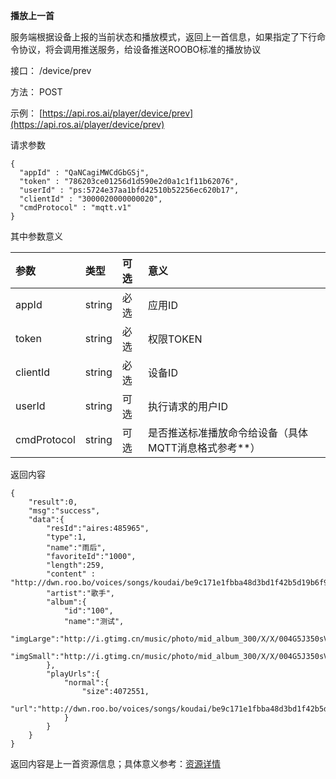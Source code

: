 **播放上一首**

服务端根据设备上报的当前状态和播放模式，返回上一首信息，如果指定了下行命令协议，将会调用推送服务，给设备推送ROOBO标准的播放协议

接口： /device/prev

方法： POST

示例： [https://api.ros.ai/player/device/prev](https://api.ros.ai/player/device/prev)

请求参数

```
{
  "appId" : "QaNCagiMWCdGbGSj",
  "token" : "786203ce01256d1d590e2d0a1c1f11b62076",
  "userId" : "ps:5724e37aa1bfd42510b52256ec620b17",
  "clientId" : "3000020000000020",
  "cmdProtocol" : "mqtt.v1"
}
```

其中参数意义

| 参数 | 类型 | 可选 | 意义 |
| :--- | :--- | :--- | :--- |
| appId | string | 必选 | 应用ID |
| token | string | 必选 | 权限TOKEN |
| clientId | string | 必选 | 设备ID |
| userId | string | 可选 | 执行请求的用户ID |
| cmdProtocol | string | 可选 | 是否推送标准播放命令给设备（具体MQTT消息格式参考\*\*） |

返回内容

```
{
    "result":0,
    "msg":"success",
    "data":{
        "resId":"aires:485965",
        "type":1,
        "name":"雨后",
        "favoriteId":"1000",
        "length":259,
        "content" : "http://dwn.roo.bo/voices/songs/koudai/be9c171e1fbba48d3bd1f42b5d19b6f9.mp3",
        "artist":"歌手",
        "album":{
            "id":"100",
            "name":"测试",
            "imgLarge":"http://i.gtimg.cn/music/photo/mid_album_300/X/X/004G5J350sVsXX.jpg",
            "imgSmall":"http://i.gtimg.cn/music/photo/mid_album_300/X/X/004G5J350sVsXX.jpg"
        },
        "playUrls":{
            "normal":{
                "size":4072551,
                "url":"http://dwn.roo.bo/voices/songs/koudai/be9c171e1fbba48d3bd1f42b5d19b6f9.mp3"
            }
        }
    }
}
```

返回内容是上一首资源信息；具体意义参考：[资源详情](/cms/mo-kuai-lie-biao.md)

